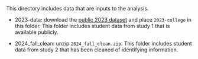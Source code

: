 This directory includes data that are inputs to the analysis.

<!-- ``` ./download_repo.sh https://github.com/coursekata/data.git ``` -->

* 2023-data: download the [public 2023 dataset](https://github.com/coursekata/data) and place `2023-college` in this folder. This folder includes student data from study 1 that is available publicly. 

* 2024_fall_clean: unzip `2024_fall_clean.zip`. This folder includes student data from study 2 that has been cleaned of identifying information. 

